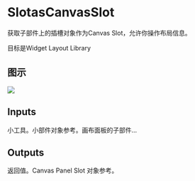 # SlotasCanvasSlot

获取子部件上的插槽对象作为Canvas Slot，允许你操作布局信息。

目标是Widget Layout Library

## 图示

![]($-20221218-20590260.png)

## Inputs

小工具。小部件对象参考。画布面板的子部件...  

## Outputs

返回值。Canvas Panel Slot 对象参考。
